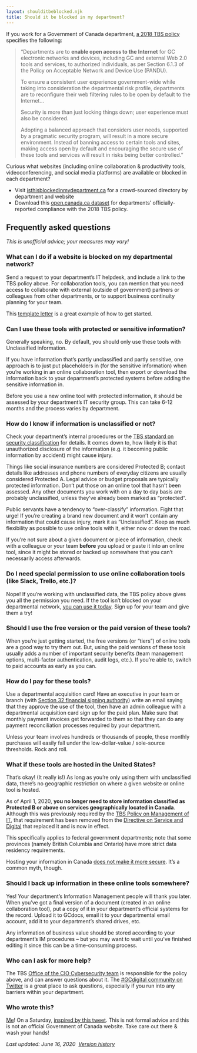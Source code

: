 ```yaml
---
layout: shoulditbeblocked.njk
title: Should it be blocked in my department?
---
```


If you work for a Government of Canada department, [a 2018 TBS policy](https://www.tbs-sct.gc.ca/pol/doc-eng.aspx?id=32588&section=html) specifies the following:

> “Departments are to **enable open access to the Internet** for GC electronic networks and devices, including GC and external Web 2.0 tools and services, to authorized individuals, as per Section 6.1.3 of the Policy on Acceptable Network and Device Use (PANDU).
> 
> To ensure a consistent user experience government-wide while taking into consideration the departmental risk profile, departments are to reconfigure their web filtering rules to be open by default to the Internet…
> 
> Security is more than just locking things down; user experience must also be considered.
> 
> Adopting a balanced approach that considers user needs, supported by a pragmatic security program, will result in a more secure environment. Instead of banning access to certain tools and sites, making access open by default and encouraging the secure use of these tools and services will result in risks being better controlled.”

Curious what websites (including online collaboration & productivity tools, videoconferencing, and social media platforms) are available or blocked in each department? 

*   Visit [isthisblockedinmydepartment.ca](https://isthisblockedinmydepartment.ca/) for a crowd-sourced directory by department and website
*   Download this [open.canada.ca dataset](https://open.canada.ca/data/en/dataset/d7aae979-e1e3-4017-a77b-b83bf9ae5f34) for departments’ officially-reported compliance with the 2018 TBS policy.

## Frequently asked questions

_This is unofficial advice; your measures may vary!_

### What can I do if a website is blocked on my departmental network?

Send a request to your department’s IT helpdesk, and include a link to the TBS policy above. For collaboration tools, you can mention that you need access to collaborate with external (outside of government) partners or colleagues from other departments, or to support business continuity planning for your team.

This [template letter](https://twitter.com/itsnuyanne/status/1239402224805195776) is a great example of how to get started.

### Can I use these tools with protected or sensitive information?

Generally speaking, no. By default, you should only use these tools with Unclassified information. 

If you have information that’s partly unclassified and partly sensitive, one approach is to just put placeholders in (for the sensitive information) when you’re working in an online collaboration tool, then export or download the information back to your department’s protected systems before adding the sensitive information in.

Before you use a new online tool with protected information, it should be assessed by your department’s IT security group. This can take 6-12 months and the process varies by department.

### How do I know if information is unclassified or not?

Check your department’s internal procedures or the [TBS standard on security classification](https://www.tbs-sct.gc.ca/pol/doc-eng.aspx?id=32614) for details. It comes down to, how likely it is that unauthorized disclosure of the information (e.g. it becoming public information by accident) might cause injury. 

Things like social insurance numbers are considered Protected B; contact details like addresses and phone numbers of everyday citizens are usually considered Protected A. Legal advice or budget proposals are typically protected information. Don’t put those on an online tool that hasn’t been assessed. Any other documents you work with on a day to day basis are probably unclassified, unless they’ve already been marked as “protected”. 

Public servants have a tendency to “over-classify” information. Fight that urge! If you’re creating a brand new document and it won’t contain any information that could cause injury, mark it as “Unclassified”. Keep as much flexibility as possible to use online tools with it, either now or down the road.

If you’re not sure about a given document or piece of information, check with a colleague or your team **before** you upload or paste it into an online tool, since it might be stored or backed up somewhere that you can’t necessarily access afterwards. 

### Do I need special permission to use online collaboration tools (like Slack, Trello, etc.)?

Nope! If you’re working with unclassified data, the TBS policy above gives you all the permission you need. If the tool isn’t blocked on your departmental network, [you can use it today](https://twitter.com/sboots/status/1238513165119479808). Sign up for your team and give them a try!

### Should I use the free version or the paid version of these tools?

When you’re just getting started, the free versions (or “tiers”) of online tools are a good way to try them out. But, using the paid versions of these tools usually adds a number of important security benefits (team management options, multi-factor authentication, audit logs, etc.). If you’re able to, switch to paid accounts as early as you can.

### How do I pay for these tools?

Use a departmental acquisition card! Have an executive in your team or branch (with [Section 32 financial signing authority](https://www.tbs-sct.gc.ca/pol/doc-eng.aspx?id=32503&section=html)) write an email saying that they approve the use of the tool, then have an admin colleague with a departmental acquisition card sign up for the paid plan. Make sure that monthly payment invoices get forwarded to them so that they can do any payment reconciliation processes required by your department. 

Unless your team involves hundreds or thousands of people, these monthly purchases will easily fall under the low-dollar-value / sole-source thresholds. Rock and roll.

### What if these tools are hosted in the United States?

That’s okay! (It really is!) As long as you’re only using them with unclassified data, there’s no geographic restriction on where a given website or online tool is hosted. 

As of April 1, 2020, **you no longer need to store information classified as Protected B or above on services geographically located in Canada**. Although this was previously required by the [TBS Policy on Management of IT](https://www.tbs-sct.gc.ca/pol/doc-eng.aspx?id=12755), that requirement has been removed from the [Directive on Service and Digital](https://www.tbs-sct.gc.ca/pol/doc-eng.aspx?id=32601) that replaced it and is now in effect. 

This specifically applies to federal government departments; note that some provinces (namely British Columbia and Ontario) have more strict data residency requirements.

Hosting your information in Canada [does not make it more secure](https://sboots.ca/2020/03/29/data-residency-is-security-theatre/). It’s a common myth, though.

### Should I back up information in these online tools somewhere?

Yes! Your department’s Information Management people will thank you later. When you’ve got a final version of a document (created in an online collaboration tool), put a copy of it in your department’s official systems for the record. Upload it to GCdocs, email it to your departmental email account, add it to your department’s shared drives, etc. 

Any information of business value should be stored according to your department’s IM procedures – but you may want to wait until you’ve finished editing it since this can be a time-consuming process.

### Who can I ask for more help?

The TBS [Office of the CIO Cybersecurity team](mailto:ZZTBSCYBERS@tbs-sct.gc.ca) is responsible for the policy above, and can answer questions about it. The [#GCdigital community on Twitter](https://twitter.com/hashtag/GCdigital) is a great place to ask questions, especially if you run into any barriers within your department.

### Who wrote this?

[Me](https://sboots.ca/)! On a Saturday, [inspired by this tweet](https://twitter.com/iBashX/status/1238865058135932935). This is not formal advice and this is not an official Government of Canada website. Take care out there & wash your hands!

_Last updated: June 16, 2020  [Version history](https://github.com/isthisblocked/shoulditbeblockedinmydepartment.ca)_
